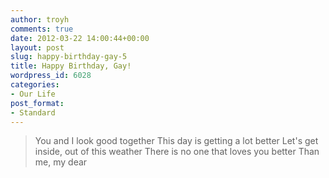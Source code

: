 ```yaml
---
author: troyh
comments: true
date: 2012-03-22 14:00:44+00:00
layout: post
slug: happy-birthday-gay-5
title: Happy Birthday, Gay!
wordpress_id: 6028
categories:
- Our Life
post_format:
- Standard
---
```


<blockquote>You and I look good together
This day is getting a lot better
Let's get inside, out of this weather
There is no one that loves you better
Than me, my dear
</blockquote>
